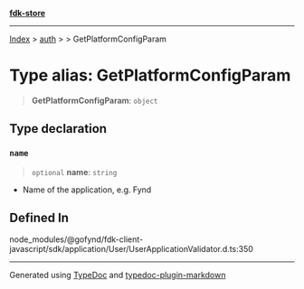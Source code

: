 [**fdk-store**](../../../README.md)
***

[Index](../../../API.md) > [auth](../../README.md) > [<internal>](../README.md) > GetPlatformConfigParam

# Type alias: GetPlatformConfigParam

> **GetPlatformConfigParam**: `object`

## Type declaration

### `name`

> `optional` **name**: `string`

- Name of the application, e.g. Fynd

## Defined In

node\_modules/@gofynd/fdk-client-javascript/sdk/application/User/UserApplicationValidator.d.ts:350

***
Generated using [TypeDoc](https://typedoc.org/) and [typedoc-plugin-markdown](https://www.npmjs.com/package/typedoc-plugin-markdown)

